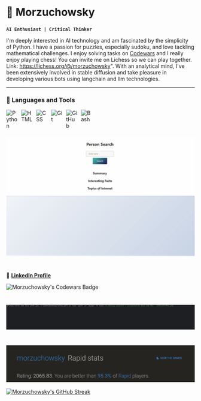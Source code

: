 # 🤖 Morzuchowsky

**`AI Enthusiast | Critical Thinker`**

I'm deeply interested in AI technology and am fascinated by the simplicity of Python. I have a passion for puzzles, especially sudoku, and love tackling mathematical challenges. I enjoy solving tasks on [Codewars](https://www.codewars.com/users/Morzuchowsky/badges/large) and I really enjoy playing chess! You can invite me on Lichess so we can play together. Link: https://lichess.org/@/morzuchowsky". With an analytical mind, I've been extensively involved in stable diffusion and take pleasure in developing various bots using langchain and llm technologies.

---

### 🧰 Languages and Tools

<img align="left" alt="Python" width="30px" style="padding-right:10px;" src="https://cdn.jsdelivr.net/gh/devicons/devicon/icons/python/python-plain.svg" />
<img align="left" alt="HTML" width="30px" style="padding-right:10px;" src="https://cdn.jsdelivr.net/gh/devicons/devicon/icons/html5/html5-plain.svg" />
<img align="left" alt="CSS" width="30px" style="padding-right:10px;" src="https://cdn.jsdelivr.net/gh/devicons/devicon/icons/css3/css3-plain.svg" />
<img align="left" alt="Git" width="30px" style="padding-right:10px;" src="https://cdn.jsdelivr.net/gh/devicons/devicon/icons/git/git-original.svg" />
<img align="left" alt="GitHub" width="30px" style="padding-right:10px;" src="https://cdn.jsdelivr.net/gh/devicons/devicon/icons/github/github-original.svg" />
<img align="left" alt="Bash" width="30px" style="padding-right:10px;" src="https://cdn.jsdelivr.net/gh/devicons/devicon/icons/bash/bash-original.svg" />
<br />
<br />

#

![](/assets/Bill_Gates.gif)

#

🔗 [**LinkedIn Profile**](https://www.linkedin.com/in/adam-chudak-morzuchowski-53226222a)

![Morzuchowsky's Codewars Badge](https://www.codewars.com/users/Morzuchowsky/badges/large)

#

![](/assets/Query_Bot.gif)

#

![](/assets/lichess.png)

[![Morzuchowsky's GitHub Streak](https://streak-stats.demolab.com?user=morzuchowsky)](https://git.io/streak-stats)
